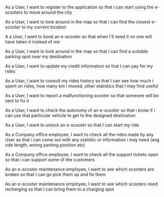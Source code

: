 As a User,
I want to register to the application
so that i can start using the e-scooters to move around the city

As a User,
I want to look around in the map
so that i can find the closest e-scooter to my current location

A a User,
I want to book an e-scooter
so that when I'll need it no one will have taken it instead of me

As a User,
I want to look around in the map
so that I can find a suitable parking spot near my destination

As a User,
I want to update my credit information
so that I can pay for my rides

As a User,
I want to consult my rides history
so that I can see how much i spent on rides, how many km I moved, other statistics that I may find useful

As a User,
I want to report a malfunctioning scooter
so that someone will be sent to fix it

As a User,
I want to check the autonomy of an e-scooter
so that i know if i can use that particular vehicle to get to the designed destination

As a User,
I want to unlock an e-scooter
so that I can start my ride

As a Company office employee,
I want to check all the rides made by any User
so that i can come out with any statistic or information i may need (avg ride length, wrong parking position etc)

As a Company office employee,
I want to check all the support tickets open
so that i can support some of the customers

As an e-scooter maintenance employee,
I want to see which scooters are broken
so that I can go pick them up and fix them

As an e-scooter maintenance employee,
I want to see which scooters need recharging
so that I can bring them to a charging spot


